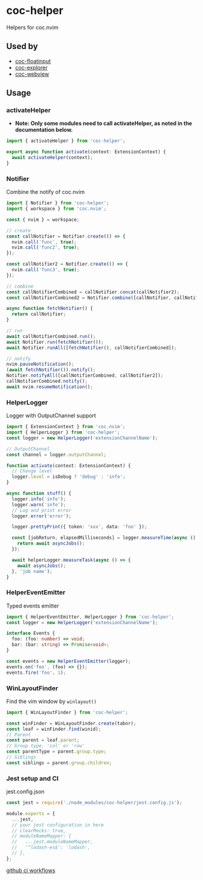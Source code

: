 # coc-helper

Helpers for coc.nvim

## Used by

- [coc-floatinput](https://github.com/weirongxu/coc-floatinput)
- [coc-explorer](https://github.com/weirongxu/coc-explorer)
- [coc-webview](https://github.com/weirongxu/coc-webview)

## Usage

### activateHelper

- **Note: Only some modules need to call activateHelper, as noted in the documentation below.**

```typescript
import { activateHelper } from 'coc-helper';

export async function activate(context: ExtensionContext) {
  await activateHelper(context);
}
```

### Notifier

Combine the notify of coc.nvim

```typescript
import { Notifier } from 'coc-helper';
import { workspace } from 'coc.nvim';

const { nvim } = workspace;

// create
const callNotifier = Notifier.create(() => {
  nvim.call('func', true);
  nvim.call('func2', true);
});

const callNotifier2 = Notifier.create(() => {
  nvim.call('func3', true);
});

// combine
const callNotifierCombined = callNotifier.concat(callNotifier2);
const callNotifierCombined2 = Notifier.combine([callNotifier, callNotifier2]);

async function fetchNotifier() {
  return callNotifier;
}

// run
await callNotifierCombined.run();
await Notifier.run(fetchNotifier());
await Notifier.runAll([fetchNotifier(), callNotifierCombined]);

// notify
nvim.pauseNotification();
(await fetchNotifier()).notify();
Notifier.notifyAll([callNotifierCombined, callNotifier2]);
callNotifierCombined.notify();
await nvim.resumeNotification();
```

### HelperLogger

Logger with OutputChannel support

```typescript
import { ExtensionContext } from 'coc.nvim';
import { HelperLogger } from 'coc-helper';
const logger = new HelperLogger('extensionChannelName');

// OutputChannel
const channel = logger.outputChannel;

function activate(context: ExtensionContext) {
  // Change level
  logger.level = isDebug ? 'debug' : 'info';
}

async function stuff() {
  logger.info('info');
  logger.warn('info');
  // Log and print error
  logger.error('error');

  logger.prettyPrint({ token: 'xxx', data: 'foo' });

  const [jobReturn, elapsedMilliseconds] = logger.measureTime(async () => {
    return await asyncJobs();
  });

  await helperLogger.measureTask(async () => {
    await asyncJobs();
  }, 'job name');
}
```

### HelperEventEmitter

Typed events emitter

```typescript
import { HelperEventEmitter, HelperLogger } from 'coc-helper';
const logger = new HelperLogger('extensionChannelName');

interface Events {
  foo: (foo: number) => void;
  bar: (bar: string) => Promise<void>;
}

const events = new HelperEventEmitter(logger);
events.on('foo', (foo) => {});
events.fire('foo', 1);
```

### WinLayoutFinder

Find the vim window by `winlayout()`

```typescript
import { WinLayoutFinder } from 'coc-helper';

const winFinder = WinLayoutFinder.create(tabnr);
const leaf = winFinder.find(winid);
// Parent
const parent = leaf.parent;
// Group type, 'col' or 'row'
const parentType = parent.group.type;
// Siblings
const siblings = parent.group.children;
```

### Jest setup and CI

jest.config.json

```javascript
const jest = require('./node_modules/coc-helper/jest.config.js');

module.exports = {
  ...jest,
  // your jest configuration in here
  // clearMocks: true,
  // moduleNameMapper: {
  //   ...jest.moduleNameMapper,
  //   '^lodash-es$': 'lodash',
  // },
};
```

[github ci workflows](./.github/workflows/ci.yml)
